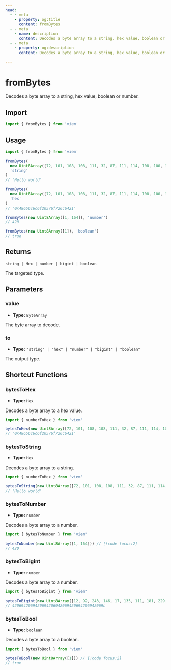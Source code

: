 ```yaml
---
head:
  - - meta
    - property: og:title
      content: fromBytes
  - - meta
    - name: description
      content: Decodes a byte array to a string, hex value, boolean or number.
  - - meta
    - property: og:description
      content: Decodes a byte array to a string, hex value, boolean or number.

---
```


# fromBytes

Decodes a byte array to a string, hex value, boolean or number.

## Import

```ts
import { fromBytes } from 'viem'
```

## Usage

```ts
import { fromBytes } from 'viem'

fromBytes(
  new Uint8Array([72, 101, 108, 108, 111, 32, 87, 111, 114, 108, 100, 33]), 
  'string'
)
// 'Hello world'

fromBytes(
  new Uint8Array([72, 101, 108, 108, 111, 32, 87, 111, 114, 108, 100, 33]), 
  'hex'
)
// '0x48656c6c6f20576f726c6421'

fromBytes(new Uint8Array([1, 164]), 'number')
// 420

fromBytes(new Uint8Array([1]), 'boolean')
// true
```

## Returns

`string | Hex | number | bigint | boolean`

The targeted type.

## Parameters

### value

- **Type:** `ByteArray`

The byte array to decode.

### to

- **Type:** `"string" | "hex" | "number" | "bigint" | "boolean"`

The output type.

## Shortcut Functions

### bytesToHex

- **Type:** `Hex`

Decodes a byte array to a hex value.

```ts
import { numberToHex } from 'viem'

bytesToHex(new Uint8Array([72, 101, 108, 108, 111, 32, 87, 111, 114, 108, 100, 33])) // [!code focus:2]
// '0x48656c6c6f20576f726c6421'
```

### bytesToString

- **Type:** `Hex`

Decodes a byte array to a string.

```ts
import { numberToHex } from 'viem'

bytesToString(new Uint8Array([72, 101, 108, 108, 111, 32, 87, 111, 114, 108, 100, 33])) // [!code focus:2]
// 'Hello world'
```

### bytesToNumber

- **Type:** `number`

Decodes a byte array to a number.

```ts
import { bytesToNumber } from 'viem'

bytesToNumber(new Uint8Array([1, 164])) // [!code focus:2]
// 420
```

### bytesToBigint

- **Type:** `number`

Decodes a byte array to a number.

```ts
import { bytesToBigint } from 'viem'

bytesToBigint(new Uint8Array([12, 92, 243, 146, 17, 135, 111, 181, 229, 136, 67, 39, 250, 86, 252, 11, 117])) // [!code focus:2]
// 4206942069420694206942069420694206942069n
```

### bytesToBool

- **Type:** `boolean`

Decodes a byte array to a boolean.

```ts
import { bytesToBool } from 'viem'

bytesToBool(new Uint8Array([1])) // [!code focus:2]
// true
```
